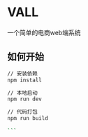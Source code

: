 # VALL

一个简单的电商web端系统

## 如何开始

````bash
// 安装依赖
npm install

// 本地启动
npm run dev

// 代码打包
npm run build

```